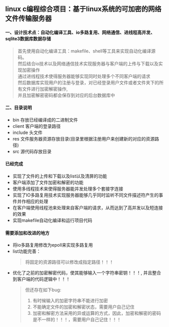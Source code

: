 ## linux c编程综合项目：**基于linux系统的可加密的网络文件传输服务器**

#### 一、设计技术点：自动化编译工具、io多路复用、网络通信、进线程高并发、sqlite3数据库数据存储
> 首先使用自动化编译工具：makefile、shell等工具来实现自动化编译源码。  
> 然后结合io技术以及网络通信技术实现服务器与客户端的上传与下载以及实现加密操作  
> 通过进线程技术使得服务器能够实现同时处理多个不同客户端的请求  
> 然后数据库实现用户的注册与登录，对已经登录用户文件或者文件夹下的所有文件进行加密解密操作,  
> 并且加密解密密码都会保存到对应的后台数据库中


#### 二、目录说明
- bin     存放已经编译成的二进制文件
- client  客户端的登录路径
- include 头文件
- res     文件服务器资源存放目录(目录里根据注册用户来创建新的对应的资源路径)
- src     源代码存放目录

#### 已经完成
- 实现了文件的上传和下载以及list以及清屏的功能
- 客户端添加了文件加密和解密的功能
- 使用多线程技术来使得服务器能并发处理多个套接字连接
- 实现了IO多路复用技术实现服务器能够几乎同时监听不同文件描述符产生的事件并作相应的处理
- 在客户端使用线程池来处理来自客户端的请求，从而达到了高并发以及短连接的效果
- 实现makefile自动化编译和运行项目代码

#### 需要添加和改进的地方
- 将io多路复用修改为epoll来实现多路复用
- list功能完善：
	> 将固定的资源路径可以修改成指定路径！！！
- 优化了之前的加密解密代码，使其能够输入一个字符串密钥！！！, 并且整合到客户端的代码逻辑中！！！
	> 但还存在如下bug:
	> 1. 有时候输入的加密字符串不能进行加密
	> 2. 不能确定文件的加密和解密状态，需要用户自己记住
	> 3. 加密和解密方法采用的异或运算的方式，因此，加密和解密的密码是不一样的！！！，需要用户自己记住！！！
